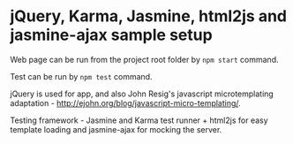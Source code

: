 # jQuery, Karma, Jasmine, html2js and jasmine-ajax sample setup

Web page can be run from the project root folder by `npm start` command.

Test can be run by `npm test` command.

jQuery is used for app, and also John Resig's javascript microtemplating adaptation - http://ejohn.org/blog/javascript-micro-templating/.

Testing framework - Jasmine and Karma test runner + html2js for easy template loading and jasmine-ajax for mocking the server.
